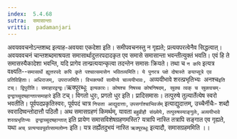 ```yaml
---
index:  5.4.68
sutra:  समासान्ताः
vritti:  padamanjari
---
```


अवयववचनोऽन्तशब्द इत्याह-अवयवा एकदेशा इति। समीपवचनस्तु न गृह्यते; प्रत्ययपरत्वेनैव सिद्धत्वात्। अवयववचनं चान्तशब्दमाश्रयता समासार्थादुत्तरपदादकृत एव समासे समासान्ता भवन्तीत्युक्तं भवति। एवं हि ते समासस्यैकादेशा भवन्ति, यदि प्रागेव तान्प्रत्ययान्कृत्वा तदन्तेन समासः क्रियते। तथा च `न कपि` इत्यत्र वक्ष्यति--`समासार्थे ह्युत्तरपदे कपि कृते पश्चात्समासेन भवितव्यमिति। ये पुनरत्र पक्षे दोषास्ते ङयाप्सूत्रे एव प्रतिविहिताः।
	अधिराजम्, उपराजमिति। विभक्त्यर्थे सामीप्ये चाव्ययीभावः, `अव्ययीभावे शरत्प्रभृतिभ्यः` `अनश्च` इति टच्। द्विपुरीति। समाहारद्वन्द्वः। `ऋक्पूरब्धूः` इत्यकारः। कोषश्च निषच्च कोषनिषदम्, स्रुक्च त्वक् च स्रुक्त्वचम्-द्वन्द्वाच्चुदषहान्तात्समाहारे` इति टच्। विगतो धुरः, प्रगतो धुर इति। प्रादिसमासः। तत्पुरुषे तुल्यार्तेत्येष स्वरो भवतीति। पूर्वपदप्रकृतिस्वरः, पूर्वपदं चात्र `निपाता आद्युदात्ताः`, `उपसर्गाश्चाभिवर्जम्` इत्याद्युदात्तम्, उच्चैर्नीचैः- शब्दौ स्वरादिष्वन्तोदात्तौ पठितौ। अथ समासग्रहणं किमर्थम्, यावता `बहुव्रीहौ संख्येये,` `तत्पुरुषस्याङ्गुलेः`, `अव्ययीभावे शरत्प्रभृतिभ्यः` `	द्वन्द्वाच्चुदषहान्तात्` इति प्रायेण समासविशेषग्रहणमस्ति? यत्रापि नास्ति तत्रापि सङ्गात एव गृह्यते, यथा `अच् प्रत्यन्ववपूर्वात्सामलोम्नः` इति। यत्र तर्ह्येतदुभयं नास्ति `ऋक्पूरब्धूः` इत्यादौ, समासग्रहममिति ।।

